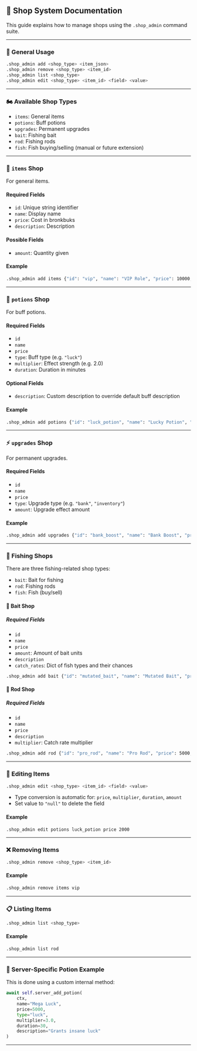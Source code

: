 ## 🛒 Shop System Documentation
This guide explains how to manage shops using the `.shop_admin` command suite.

---

### 🔧 General Usage

```bash
.shop_admin add <shop_type> <item_json>
.shop_admin remove <shop_type> <item_id>
.shop_admin list <shop_type>
.shop_admin edit <shop_type> <item_id> <field> <value>
```

---

### 🏍️ Available Shop Types

* `items`: General items
* `potions`: Buff potions
* `upgrades`: Permanent upgrades
* `bait`: Fishing bait
* `rod`: Fishing rods
* `fish`: Fish buying/selling (manual or future extension)

---

### 🍭 `items` Shop

For general items.

#### Required Fields

* `id`: Unique string identifier
* `name`: Display name
* `price`: Cost in bronkbuks
* `description`: Description

#### Possible Fields

* `amount`: Quantity given

#### Example

```bash
.shop_admin add items {"id": "vip", "name": "VIP Role", "price": 10000, "description": "Get VIP status"}
```

---

### 🧪 `potions` Shop

For buff potions.

#### Required Fields

* `id`
* `name`
* `price`
* `type`: Buff type (e.g. `"luck"`)
* `multiplier`: Effect strength (e.g. 2.0)
* `duration`: Duration in minutes

#### Optional Fields

* `description`: Custom description to override default buff description

#### Example

```bash
.shop_admin add potions {"id": "luck_potion", "name": "Lucky Potion", "price": 1000, "type": "luck", "multiplier": 2.0, "duration": 60}
```

---

### ⚡ `upgrades` Shop

For permanent upgrades.

#### Required Fields

* `id`
* `name`
* `price`
* `type`: Upgrade type (e.g. `"bank"`, `"inventory"`)
* `amount`: Upgrade effect amount

#### Example

```bash
.shop_admin add upgrades {"id": "bank_boost", "name": "Bank Boost", "price": 5000, "type": "bank", "amount": 10000}
```

---

### 🎣 Fishing Shops

There are three fishing-related shop types:

* `bait`: Bait for fishing
* `rod`: Fishing rods
* `fish`: Fish (buy/sell)

#### 🦡 Bait Shop

##### Required Fields

* `id`
* `name`
* `price`
* `amount`: Amount of bait units
* `description`
* `catch_rates`: Dict of fish types and their chances

```bash
.shop_admin add bait {"id": "mutated_bait", "name": "Mutated Bait", "price": 200, "amount": 5, "description": "Catch mutated fish", "catch_rates": {"normal": 1.5, "rare": 0.5, "event": 0.2, "mutated": 0.1}}
```

#### 🎣 Rod Shop

##### Required Fields

* `id`
* `name`
* `price`
* `description`
* `multiplier`: Catch rate multiplier

```bash
.shop_admin add rod {"id": "pro_rod", "name": "Pro Rod", "price": 5000, "description": "Better catch rate", "multiplier": 1.5}
```

---

### 📅 Editing Items

```bash
.shop_admin edit <shop_type> <item_id> <field> <value>
```

* Type conversion is automatic for: `price`, `multiplier`, `duration`, `amount`
* Set value to `"null"` to delete the field

#### Example

```bash
.shop_admin edit potions luck_potion price 2000
```

---

### ❌ Removing Items

```bash
.shop_admin remove <shop_type> <item_id>
```

#### Example

```bash
.shop_admin remove items vip
```

---

### 📋 Listing Items

```bash
.shop_admin list <shop_type>
```

#### Example

```bash
.shop_admin list rod
```

---

### 🧪 Server-Specific Potion Example

This is done using a custom internal method:

```python
await self.server_add_potion(
    ctx,
    name="Mega Luck",
    price=5000,
    type="luck",
    multiplier=3.0,
    duration=30,
    description="Grants insane luck"
)
```

---